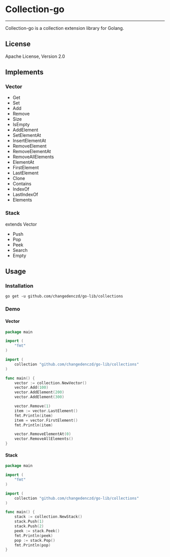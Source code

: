 # Collection-go

---

Collection-go is a collection extension library for Golang.

## License

Apache License, Version 2.0

## Implements

### Vector

* Get
* Set
* Add
* Remove
* Size
* IsEmpty
* AddElement
* SetElementAt
* InsertElementAt
* RemoveElement
* RemoveElementAt
* RemoveAllElements
* ElementAt
* FirstElement
* LastElement
* Clone
* Contains
* IndexOf
* LastIndexOf
* Elements

### Stack

extends Vector

* Push
* Pop
* Peek
* Search
* Empty

## Usage
### Installation
```shell
go get -u github.com/changedenczd/go-lib/collections
```

### Demo
#### Vector

```go
package main

import (
	"fmt"
)

import (
	collection "github.com/changedenczd/go-lib/collections"
)

func main() {
	vector := collection.NewVector()
	vector.Add(100)
	vector.AddElement(200)
	vector.AddElement(300)

	vector.Remove(1)
	item := vector.LastElement()
	fmt.Println(item)
	item = vector.FirstElement()
	fmt.Println(item)

	vector.RemoveElementAt(0)
	vector.RemoveAllElements()
}
```

#### Stack

```go
package main

import (
	"fmt"
)

import (
	collection "github.com/changedenczd/go-lib/collections"
)

func main() {
	stack := collection.NewStack()
	stack.Push(1)
	stack.Push(2)
	peek := stack.Peek()
	fmt.Println(peek)
	pop := stack.Pop()
	fmt.Println(pop)
}
```
